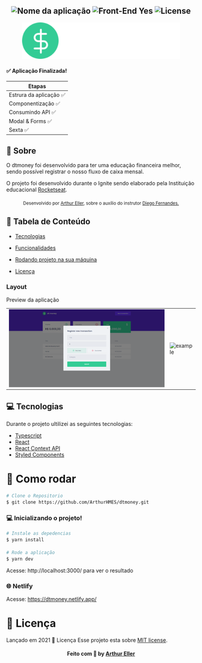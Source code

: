 <h2 align="center">
  <img src="https://img.shields.io/badge/dt.money-blueblack?color=blue&style=for-the-badge" alt="Nome da aplicação" />
  <img src="https://img.shields.io/badge/Front End%3F-yes-blueblack?color=blue&style=for-the-badge" alt="Front-End Yes" />
  <img src="https://img.shields.io/github/license/WorkEasy/WorkEasy?color=black&style=for-the-badge" alt="License" />
</h2>



<p align="center">
   <img src="./src/assets/logo.svg" alt="dt money" width="420"/>
</p>

#### ✅ Aplicação Finalizada!
|        Etapas         |
|-----------------------|
|Estrura da aplicação ✅| 
|Componentização      ✅| 
|Consumindo API       ✅|
|Modal & Forms        ✅|
|Sexta                ✅|

## 📖 Sobre 

O dtmoney foi desenvolvido para ter uma educação financeira melhor, sendo possível registrar o nosso fluxo de caixa mensal. 

O projeto foi desenvolvido durante o Ignite sendo elaborado pela Instituição educacional [Rocketseat](https://github.com/Rocketseat).


<div align="center">
   <sub>Desenvolvido por 
    <a href="https://github.com/ArthurHMES">Arthur Eller</a>, sobre o auxílio do instrutor 
    <a href="https://github.com/diego3g">Diego Fernandes.</a>
  </sub>
</div>

## :pushpin: Tabela de Conteúdo

* [Tecnologias](#computer-tecnologias)
* [Funcionalidades](#rocket-funcionalidades)
* [Rodando projeto na sua máquina](#construction_worker-como-rodar)

* [Licença](#memo-licença)

### Layout
Preview da aplicação

|  |  |
|----------|----------|
| ![example](./src/assets/pre01.png) |  ![example](./src/assets/Previews/pre02.png) |


## :computer: Tecnologias
Durante o projeto ultilizei as seguintes tecnologias:

* [Typescript](https://www.typescriptlang.org/)
* [React](https://reactjs.org/)
* [React Context API](https://pt-br.reactjs.org/docs/context.html)
* [Styled Components](https://styled-components.com/)


# :construction_worker: Como rodar

```bash
# Clone o Repositorio
$ git clone https://github.com/ArthurHMES/dtmoney.git

```
### 💻 Inicializando o projeto!

```bash
# Instale as depedencias
$ yarn install

# Rode a aplicação
$ yarn dev

```
Acesse: http://localhost:3000/ para ver o resultado

### 🌐 Netlify 
Acesse: https://dtmoney.netlify.app/

# :memo: Licença

Lançado em 2021 :memo: Licença
Esse projeto esta sobre [MIT license](./LICENSE).

<h4 align="center">
    Feito com 💜 by <a href="https://www.linkedin.com/in/arthur-eller/" target="_blank">Arthur Eller </a>
</h4>